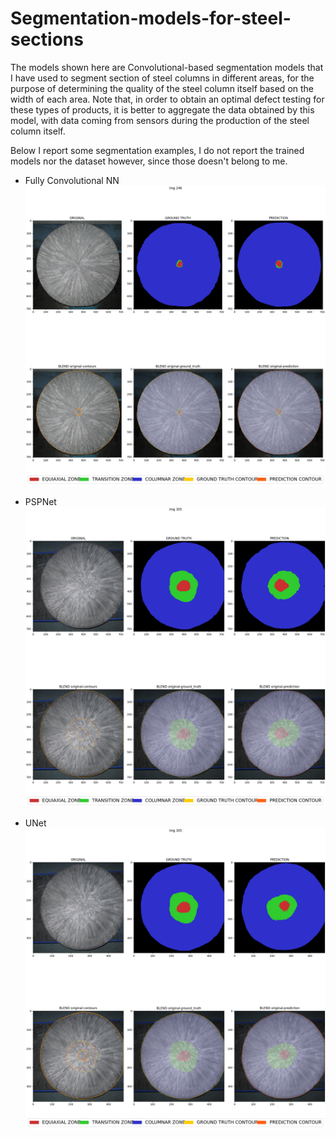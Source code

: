 # Segmentation-models-for-steel-sections

The models shown here are Convolutional-based segmentation models that I have used to segment section of steel columns in different areas, for the purpose of determining the quality of the steel column itself based on the width of each area.
Note that, in order to obtain an optimal defect testing for these types of products, it is better to aggregate the data obtained by this model, with data coming from sensors during the production of the steel column itself.

Below I report some segmentation examples, I do not report the trained models nor the dataset however, since those doesn't belong to me.

* Fully Convolutional NN
![alt text](https://github.com/RepresentativeOnMission/Segmentation-models-for-steel-sections/blob/main/images/246_FCN_8.png?raw=true)

* PSPNet
![alt text](https://github.com/RepresentativeOnMission/Segmentation-models-for-steel-sections/blob/main/images/305_pspnet.png?raw=true)

* UNet
![alt text](https://github.com/RepresentativeOnMission/Segmentation-models-for-steel-sections/blob/main/images/305_unet.png?raw=true)
